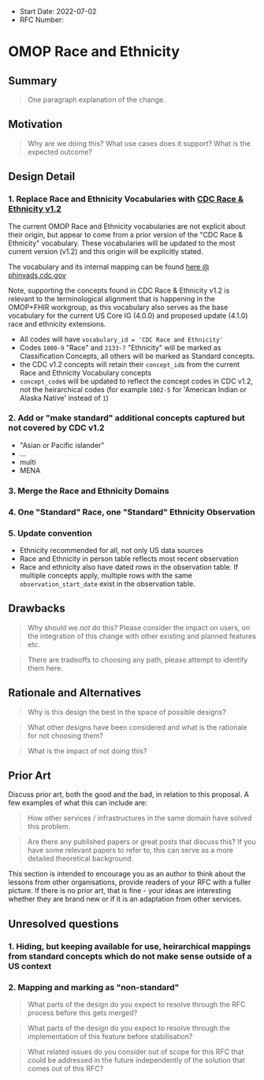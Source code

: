 - Start Date: 2022-07-02
- RFC Number:

# OMOP Race and Ethnicity

## Summary

> One paragraph explanation of the change.

## Motivation

> Why are we doing this? What use cases does it support? What is the expected
outcome?

## Design Detail

### 1. Replace Race and Ethnicity Vocabularies with [CDC Race & Ethnicity v1.2](https://phinvads.cdc.gov/vads/DownloadHotTopicDetailFile.action?filename=29DF7191-76CC-E611-8E51-0017A477041A)

The current OMOP Race and Ethnicity vocabularies are not explicit about their origin, but appear to come from a prior version of the "CDC Race & Ethnicity" vocabulary. These vocabularies will be updated to the most current version (v1.2) and this origin will be explicitly stated.

The vocabulary and its internal mapping can be found [here @ phinvads.cdc.gov](https://phinvads.cdc.gov/vads/DownloadHotTopicDetailFile.action?filename=29DF7191-76CC-E611-8E51-0017A477041A)

Note, supporting the concepts found in CDC Race & Ethnicity v1.2 is relevant to the terminological alignment that is happening in the OMOP+FHIR workgroup, as this vocabulary also serves as the base vocabulary for the current US Core IG (4.0.0) and proposed update (4.1.0) race and ethnicity extensions.

 - All codes will have `vocabulary_id = 'CDC Race and Ethnicity'`
 - Codes `1000-9` "Race" and `2133-7` "Ethnicity" will be marked as Classification Concepts, all others will be marked as Standard concepts.
 - the CDC v1.2 concepts will retain their `concept_id`s from the current Race and Ethnicity Vocabulary concepts
 - `concept_code`s will be updated to reflect the concept codes in CDC v1.2, not the heirarchical codes (for example `1002-5` for 'American Indian or Alaska Native' instead of `1`)

### 2. Add or "make standard" additional concepts captured but not covered by CDC v1.2

- "Asian or Pacific islander"
- ...
- multi
- MENA

### 3. Merge the Race and Ethnicity Domains

### 4. One "Standard" Race, one "Standard" Ethnicity Observation

### 5. Update convention

- Ethnicity recommended for all, not only US data sources
- Race and Ethnicity in person table reflects most recent observation
- Race and ethnicity also have dated rows in the observation table. If multiple concepts apply, multiple rows with the same `observation_start_date` exist in the observation table.

## Drawbacks

> Why should we *not* do this? Please consider the impact on users,
on the integration of this change with other existing and planned features etc.

> There are tradeoffs to choosing any path, please attempt to identify them here.

## Rationale and Alternatives

> Why is this design the best in the space of possible designs?

> What other designs have been considered and what is the rationale for not choosing them?

> What is the impact of not doing this?


## Prior Art

Discuss prior art, both the good and the bad, in relation to this proposal. A few examples of what this can include are:

> How other services / infrastructures in the same domain have solved this problem.

> Are there any published papers or great posts that discuss this? If you have some relevant papers to refer to, this can serve as a more detailed theoretical background.

This section is intended to encourage you as an author to think about the lessons from other organisations, provide readers of your RFC with a fuller picture. If there is no prior art, that is fine - your ideas are interesting whether they are brand new or if it is an adaptation from other services.

## Unresolved questions

### 1. Hiding, but keeping available for use, heirarchical mappings from standard concepts which do not make sense outside of a US context

### 2. Mapping and marking as "non-standard"
> What parts of the design do you expect to resolve through the RFC process before this gets merged?

> What parts of the design do you expect to resolve through the implementation of this feature before stabilisation?

> What related issues do you consider out of scope for this RFC that could be addressed in the future independently of the solution that comes out of this RFC?